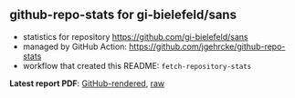 ## github-repo-stats for gi-bielefeld/sans

- statistics for repository https://github.com/gi-bielefeld/sans
- managed by GitHub Action: https://github.com/jgehrcke/github-repo-stats
- workflow that created this README: `fetch-repository-stats`

**Latest report PDF**: [GitHub-rendered](https://github.com/NFDI4Microbiota/KPI-data/blob/github-repo-stats/gi-bielefeld/sans/latest-report/report.pdf), [raw](https://github.com/NFDI4Microbiota/KPI-data/raw/github-repo-stats/gi-bielefeld/sans/latest-report/report.pdf)

